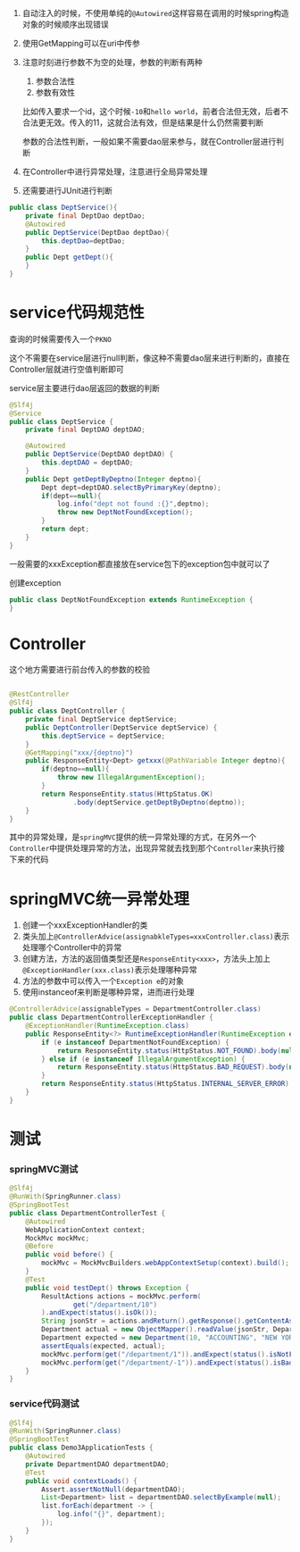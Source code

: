 1. 自动注入的时候，不使用单纯的`@Autowired`这样容易在调用的时候spring构造对象的时候顺序出现错误

2. 使用GetMapping可以在uri中传参

3. 注意时刻进行参数不为空的处理，参数的判断有两种

   1. 参数合法性
   2. 参数有效性

   比如传入要求一个id，这个时候`-10`和`hello world`，前者合法但无效，后者不合法更无效。传入的11，这就合法有效，但是结果是什么仍然需要判断

   参数的合法性判断，一般如果不需要dao层来参与，就在Controller层进行判断

4. 在Controller中进行异常处理，注意进行全局异常处理

5. 还需要进行JUnit进行判断

```java
public class DeptService(){
    private final DeptDao deptDao;
    @Autowired
    public DeptService(DeptDao deptDao){
        this.deptDao=deptDao;
    }
    public Dept getDept(){
    }
}
```





# service代码规范性

查询的时候需要传入一个`PKNO`

这个不需要在service层进行null判断，像这种不需要dao层来进行判断的，直接在Controller层就进行空值判断即可

service层主要进行dao层返回的数据的判断

```java
@Slf4j
@Service
public class DeptService {
    private final DeptDAO deptDAO;

    @Autowired
    public DeptService(DeptDAO deptDAO) {
        this.deptDAO = deptDAO;
    }
    public Dept getDeptByDeptno(Integer deptno){
        Dept dept=deptDAO.selectByPrimaryKey(deptno);
        if(dept==null){
            log.info("dept not found :{}",deptno);
            throw new DeptNotFoundException();
        }
        return dept;
    }
}
```

一般需要的xxxException都直接放在service包下的exception包中就可以了

创建exception

```java
public class DeptNotFoundException extends RuntimeException {
}
```

# Controller

这个地方需要进行前台传入的参数的校验

```java

@RestController
@Slf4j
public class DeptController {
    private final DeptService deptService;
    public DeptController(DeptService deptService) {
        this.deptService = deptService;
    }
    @GetMapping("xxx/{deptno}")
    public ResponseEntity<Dept> getxxx(@PathVariable Integer deptno){
        if(deptno==null){
            throw new IllegalArgumentException();
        }
        return ResponseEntity.status(HttpStatus.OK)
                .body(deptService.getDeptByDeptno(deptno));
    }
}

```

其中的异常处理，是`springMVC`提供的统一异常处理的方式，在另外一个`Controller`中提供处理异常的方法，出现异常就去找到那个`Controller`来执行接下来的代码

# springMVC统一异常处理

1. 创建一个xxxExceptionHandler的类
2. 类头加上`@ControllerAdvice(assignabkleTypes=xxxController.class)`表示处理哪个Controller中的异常
3. 创建方法，方法的返回值类型还是`ResponseEntity<xxx>`，方法头上加上`@ExceptionHandler(xxx.class)`表示处理哪种异常
4. 方法的参数中可以传入一个`Exception e`的对象
5. 使用instanceof来判断是哪种异常，进而进行处理

```java
@ControllerAdvice(assignableTypes = DepartmentController.class)
public class DepartmentControllerExceptionHandler {
    @ExceptionHandler(RuntimeException.class)
    public ResponseEntity<?> RuntimeExceptionHandler(RuntimeException e) {
        if (e instanceof DepartmentNotFoundException) {
            return ResponseEntity.status(HttpStatus.NOT_FOUND).body(null);
        } else if (e instanceof IllegalArgumentException) {
            return ResponseEntity.status(HttpStatus.BAD_REQUEST).body(null);
        }
        return ResponseEntity.status(HttpStatus.INTERNAL_SERVER_ERROR).body(null);
    }
}
```



# 测试

### springMVC测试

```java
@Slf4j
@RunWith(SpringRunner.class)
@SpringBootTest
public class DepartmentControllerTest {
    @Autowired
    WebApplicationContext context;
    MockMvc mockMvc;
    @Before
    public void before() {
        mockMvc = MockMvcBuilders.webAppContextSetup(context).build();
    }
    @Test
    public void testDept() throws Exception {
        ResultActions actions = mockMvc.perform(
                get("/department/10")
        ).andExpect(status().isOk());
        String jsonStr = actions.andReturn().getResponse().getContentAsString();
        Department actual = new ObjectMapper().readValue(jsonStr, Department.class);
        Department expected = new Department(10, "ACCOUNTING", "NEW YORK");
        assertEquals(expected, actual);
        mockMvc.perform(get("/department/1")).andExpect(status().isNotFound());
        mockMvc.perform(get("/department/-1")).andExpect(status().isBadRequest());
    }
}
```

### service代码测试

```java
@Slf4j
@RunWith(SpringRunner.class)
@SpringBootTest
public class Demo3ApplicationTests {
    @Autowired
    private DepartmentDAO departmentDAO;
    @Test
    public void contextLoads() {
        Assert.assertNotNull(departmentDAO);
        List<Department> list = departmentDAO.selectByExample(null);
        list.forEach(department -> {
            log.info("{}", department);
        });
    }
}
```

